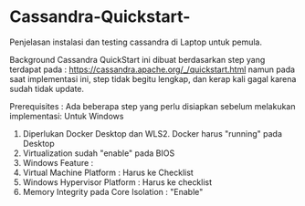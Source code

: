 # Cassandra-Quickstart-
Penjelasan instalasi dan testing cassandra di Laptop untuk pemula.

Background
Cassandra QuickStart ini dibuat berdasarkan step yang terdapat pada : https://cassandra.apache.org/_/quickstart.html
namun pada saat implementasi ini, step tidak begitu lengkap, dan kerap kali gagal karena sudah tidak update. 

Prerequisites : 
Ada beberapa step yang perlu disiapkan sebelum melakukan implementasi: 
Untuk Windows 
1. Diperlukan Docker Desktop dan WLS2. Docker harus "running" pada Desktop
2. Virtualization sudah "enable" pada BIOS 
3. Windows Feature :
  1. Virtual Machine Platform : Harus ke Checklist
  2. Windows Hypervisor Platform : Harus ke checklist 
4. Memory Integrity pada Core Isolation : "Enable"
